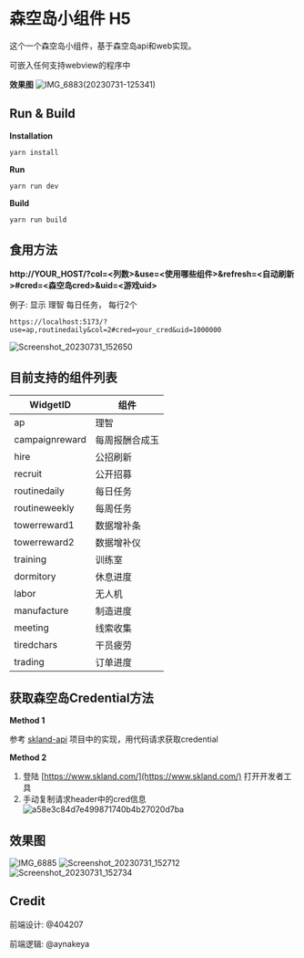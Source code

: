 # 森空岛小组件 H5

这个一个森空岛小组件，基于森空岛api和web实现。

可嵌入任何支持webview的程序中


**效果图**
![IMG_6883(20230731-125341)](https://github.com/aynakeya/skland-widget/assets/32156054/a41d94a0-665d-4f32-ba57-752257af71f7)


## Run & Build

**Installation**
```shell
yarn install
```

**Run**
```shell
yarn run dev
```

**Build**
```shell
yarn run build
```
## 食用方法


**http://YOUR_HOST/?col=<列数>&use=<使用哪些组件>&refresh=<自动刷新>#cred=<森空岛cred>&uid=<游戏uid>**


例子: 显示 理智 每日任务， 每行2个
```
https://localhost:5173/?use=ap,routinedaily&col=2#cred=your_cred&uid=1000000
```
![Screenshot_20230731_152650](https://github.com/aynakeya/skland-widget/assets/32156054/2dfa1df5-9079-4131-b3be-813099875504)

## 目前支持的组件列表

| WidgetID       | 组件      |
|----------------|---------|
| ap             | 理智      |
| campaignreward | 每周报酬合成玉 |
| hire           | 公招刷新    |
| recruit        | 公开招募    |
| routinedaily   | 每日任务    |
| routineweekly  | 每周任务    |
| towerreward1   | 数据增补条   |
| towerreward2   | 数据增补仪   |
| training       | 训练室     |
| dormitory      | 休息进度    |
| labor          | 无人机     |
| manufacture    | 制造进度    |
| meeting        | 线索收集    |
| tiredchars     | 干员疲劳    |
| trading        | 订单进度    |


## 获取森空岛Credential方法

**Method 1**

参考 [skland-api](https://github.com/aynakeya/skland-api) 项目中的实现，用代码请求获取credential

**Method 2**

1. 登陆 [https://www.skland.com/](https://www.skland.com/) 打开开发者工具
2. 手动复制请求header中的cred信息
![a58e3c84d7e499871740b4b27020d7ba](https://github.com/aynakeya/skland-widget/assets/32156054/73028726-fd48-40b1-a621-683846cb9a33)


## 效果图

![IMG_6885](https://github.com/aynakeya/skland-widget/assets/32156054/c33efa50-5143-4f89-852d-c25d7a8b6812)
![Screenshot_20230731_152712](https://github.com/aynakeya/skland-widget/assets/32156054/704279e4-6358-4098-aef9-efd05b749f2e)
![Screenshot_20230731_152734](https://github.com/aynakeya/skland-widget/assets/32156054/b916f946-50b2-4ad4-b7b6-359f26558f52)


## Credit

前端设计: @404207

前端逻辑: @aynakeya
